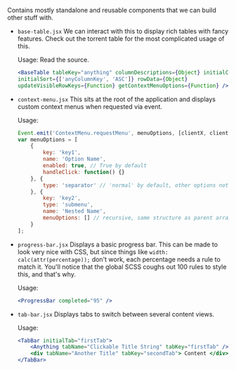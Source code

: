 Contains mostly standalone and reusable components that we can build other stuff with.

- `base-table.jsx`
We can interact with this to display rich tables with fancy features. Check out the torrent table for the most complicated usage of this.
	
	Usage: Read the source.
	```jsx
	<BaseTable tableKey="anything" columnDescriptions={Object} initialColumnOrder={Array}
	initialSort={['anyColumnKey', 'ASC']} rowData={Object}
	updateVisibleRowKeys={Function} getContextMenuOptions={Function} />
	```

- `context-menu.jsx`
This sits at the root of the application and displays custom context menus when requested via event.
	
	Usage:
	```jsx
	Event.emit('ContextMenu.requestMenu', menuOptions, [clientX, clientY]);
	var menuOptions = [
		{
			key: 'key1',
			name: 'Option Name',
			enabled: true, // True by default
			handleClick: function() {}
		}, {
			type: 'separator' // 'normal' by default, other options not needed for separators
		}, {
			key: 'key2',
			type: 'submenu',
			name: 'Nested Name',
			menuOptions: [] // recursive, same structure as parent array
		}
	];
	```

- `progress-bar.jsx`
Displays a basic progress bar. This can be made to look very nice with CSS, but since things like `width: calc(attr(percentage));` don't work, each percentage needs a rule to match it. You'll notice that the global SCSS coughs out 100 rules to style this, and that's why.
	
	Usage:
	```jsx
	<ProgressBar completed="95" />
	```

- `tab-bar.jsx`
Displays tabs to switch between several content views.
	
	Usage:
	```jsx
	<TabBar initialTab="firstTab">
		<Anything tabName="Clickable Title String" tabKey="firstTab" />
		<div tabName="Another Title" tabKey="secondTab"> Content </div>
	</TabBar>
	```

